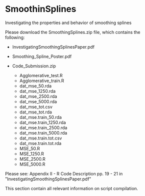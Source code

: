 # SmoothinSplines
Investigating the properties and behavior of smoothing splines

Please download the SmoothingSplines.zip file, which contains the following:

- InvestigatingSmoothingSplinesPaper.pdf

- Smoothing_Spline_Poster.pdf

- Code_Submission.zip

  - Agglomerative_test.R
  - Agglomerative_train.R
  - dat_mse_50.rda
  - dat_mse_1250.rda
  - dat_mse_2500.rda
  - dat_mse_5000.rda
  - dat_mse_tot.csv
  - dat_mse_tot.rda
  - dat_mse.train_50.rda
  - dat_mse.train_1250.rda
  - dat_mse.train_2500.rda
  - dat_mse.train_5000.rda
  - dat_mse.train.tot.csv
  - dat_mse.train.tot.rda
  - MSE_50.R
  - MSE_1250.R
  - MSE_2500.R
  - MSE_5000.R
  
Please see: Appendix II - R Code Description pp. 19 - 21 in "InvestigatingSmoothingSplinesPaper.pdf"

This section contain all relevant information on script compilation.
